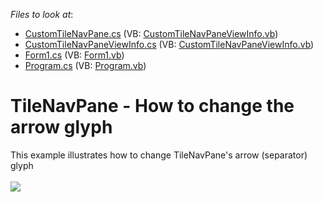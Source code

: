 <!-- default file list -->
*Files to look at*:

* [CustomTileNavPane.cs](./CS/WindowsFormsApplication79/CustomTileNavPane.cs) (VB: [CustomTileNavPaneViewInfo.vb](./VB/WindowsFormsApplication79/CustomTileNavPaneViewInfo.vb))
* [CustomTileNavPaneViewInfo.cs](./CS/WindowsFormsApplication79/CustomTileNavPaneViewInfo.cs) (VB: [CustomTileNavPaneViewInfo.vb](./VB/WindowsFormsApplication79/CustomTileNavPaneViewInfo.vb))
* [Form1.cs](./CS/WindowsFormsApplication79/Form1.cs) (VB: [Form1.vb](./VB/WindowsFormsApplication79/Form1.vb))
* [Program.cs](./CS/WindowsFormsApplication79/Program.cs) (VB: [Program.vb](./VB/WindowsFormsApplication79/Program.vb))
<!-- default file list end -->
# TileNavPane - How to change the arrow glyph


This example illustrates how to change TileNavPane's arrow (separator) glyph<br /><br /><img src="https://raw.githubusercontent.com/DevExpress-Examples/tilenavpane-how-to-change-the-arrow-glyph-t303287/14.2.3+/media/fc436907-78bb-11e5-80bf-00155d62480c.png">

<br/>


